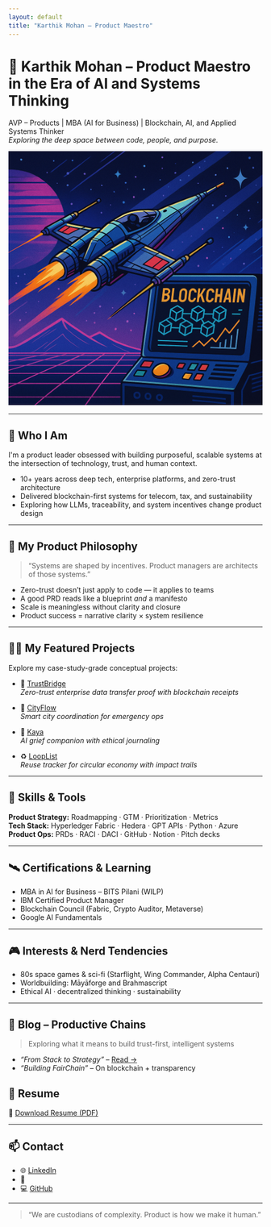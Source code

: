 ```yaml
---
layout: default
title: "Karthik Mohan – Product Maestro"
---
```


# 🚀 Karthik Mohan – Product Maestro in the Era of AI and Systems Thinking

AVP – Products | MBA (AI for Business) | Blockchain, AI, and Applied Systems Thinker  
*Exploring the deep space between code, people, and purpose.*

<img src="./assets/retro-tech-banner.png" alt="Retro Tech Banner" class="hero-banner" />


---

## 🌌 Who I Am

I'm a product leader obsessed with building purposeful, scalable systems at the intersection of technology, trust, and human context.

- 10+ years across deep tech, enterprise platforms, and zero-trust architecture  
- Delivered blockchain-first systems for telecom, tax, and sustainability  
- Exploring how LLMs, traceability, and system incentives change product design

---

## 🧭 My Product Philosophy

> “Systems are shaped by incentives. Product managers are architects of those systems.”

- Zero-trust doesn’t just apply to code — it applies to teams  
- A good PRD reads like a blueprint *and* a manifesto  
- Scale is meaningless without clarity and closure  
- Product success = narrative clarity × system resilience

---

## 🧑‍🚀 My Featured Projects

Explore my case-study-grade conceptual projects:

- 🔐 [TrustBridge](https://github.com/elkarto91/portfolio/tree/main/concept-projects/trustbridge)  
  *Zero-trust enterprise data transfer proof with blockchain receipts*

- 🚦 [CityFlow](https://github.com/elkarto91/portfolio/tree/main/concept-projects/cityflow)  
  *Smart city coordination for emergency ops*

- 🌸 [Kaya](https://github.com/elkarto91/portfolio/tree/main/concept-projects/kaya)  
  *AI grief companion with ethical journaling*

- ♻️ [LoopList](https://github.com/elkarto91/portfolio/tree/main/concept-projects/looplist)  
  *Reuse tracker for circular economy with impact trails*

---

## 🧠 Skills & Tools

**Product Strategy:** Roadmapping · GTM · Prioritization · Metrics  
**Tech Stack:** Hyperledger Fabric · Hedera · GPT APIs · Python · Azure  
**Product Ops:** PRDs · RACI · DACI · GitHub · Notion · Pitch decks

---

## 🛰️ Certifications & Learning

- MBA in AI for Business – BITS Pilani (WILP)  
- IBM Certified Product Manager  
- Blockchain Council (Fabric, Crypto Auditor, Metaverse)  
- Google AI Fundamentals

---

## 🎮 Interests & Nerd Tendencies

- 80s space games & sci-fi (Starflight, Wing Commander, Alpha Centauri)  
- Worldbuilding: Māyāforge and Brahmascript  
- Ethical AI · decentralized thinking · sustainability

---

## 📝 Blog – Productive Chains

> Exploring what it means to build trust-first, intelligent systems

- _“From Stack to Strategy”_ – [Read →](https://your-notion-blog-link)  
- _“Building FairChain”_ – On blockchain + transparency



## 📄 Resume

📎 [Download Resume (PDF)](/assets/Complete-CV.pdf)

---

## 📫 Contact

- 🌐 [LinkedIn](https://linkedin.com/in/karthik-mohan)  
- 📧   
- 💻 [GitHub](https://github.com/elkarto91)

---

> “We are custodians of complexity. Product is how we make it human.”
